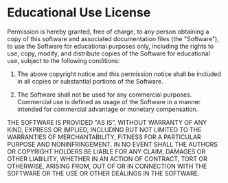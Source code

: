 # Educational Use License

Permission is hereby granted, free of charge, to any person obtaining a copy
of this software and associated documentation files (the "Software"), to use
the Software for educational purposes only, including the rights to use, copy,
modify, and distribute copies of the Software for educational use, subject to
the following conditions:

1. The above copyright notice and this permission notice shall be included in
   all copies or substantial portions of the Software.

2. The Software shall not be used for any commercial purposes. Commercial use
   is defined as usage of the Software in a manner intended for commercial
   advantage or monetary compensation.

THE SOFTWARE IS PROVIDED "AS IS", WITHOUT WARRANTY OF ANY KIND, EXPRESS OR
IMPLIED, INCLUDING BUT NOT LIMITED TO THE WARRANTIES OF MERCHANTABILITY,
FITNESS FOR A PARTICULAR PURPOSE AND NONINFRINGEMENT. IN NO EVENT SHALL THE
AUTHORS OR COPYRIGHT HOLDERS BE LIABLE FOR ANY CLAIM, DAMAGES OR OTHER
LIABILITY, WHETHER IN AN ACTION OF CONTRACT, TORT OR OTHERWISE, ARISING FROM,
OUT OF OR IN CONNECTION WITH THE SOFTWARE OR THE USE OR OTHER DEALINGS IN
THE SOFTWARE.
